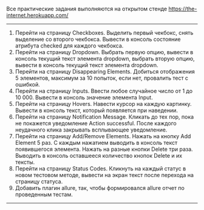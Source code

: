 Все практические задания выполняются на открытом стенде https://the-internet.herokuapp.com/

---------------------------------------------------------------------------------

1. Перейти на страницу Checkboxes. Выделить первый чекбокс, снять выделение со второго чекбокса. Вывести в консоль
   состояние атрибута checked для каждого чекбокса.
2. Перейти на страницу Dropdown. Выбрать первую опцию, вывести в консоль текущий текст элемента dropdown, выбрать вторую
   опцию, вывести в консоль текущий текст элемента dropdown.
3. Перейти на страницу Disappearing Elements. Добиться отображения 5 элементов, максимум за 10 попыток, если нет,
   провалить тест с ошибкой.
4. Перейти на страницу Inputs. Ввести любое случайное число от 1 до 10 000. Вывести в консоль значение элемента Input.
5. Перейти на страницу Hovers. Навести курсор на каждую картинку. Вывести в консоль текст, который появляется при
   наведении.
6. Перейти на страницу Notification Message. Кликать до тех пор, пока не покажется уведомление Action successful. После
   каждого неудачного клика закрывать всплывающее уведомление.
7. Перейти на страницу Add/Remove Elements. Нажать на кнопку Add Element 5 раз. С каждым нажатием выводить в консоль
   текст появившегося элемента. Нажать на разные кнопки Delete три раза. Выводить в консоль оставшееся количество кнопок
   Delete и их тексты.
8. Перейти на страницу Status Codes. Кликнуть на каждый статус в новом тестовом методе, вывести на экран текст после
   перехода на страницу статуса.
9. Добавить плагин allure, так, чтобы формировался allure отчет по проведенным тестам.

---------------------------------------------------------------------------------

